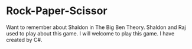 # Rock-Paper-Scissor
Want to remember about Shaldon in The Big Ben Theory. Shaldon and Raj used to play about this game. I will welcome to play this game. I have created by C#.

